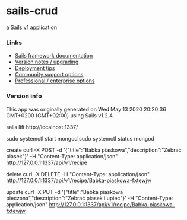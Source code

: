 # sails-crud

a [Sails v1](https://sailsjs.com) application


### Links

+ [Sails framework documentation](https://sailsjs.com/get-started)
+ [Version notes / upgrading](https://sailsjs.com/documentation/upgrading)
+ [Deployment tips](https://sailsjs.com/documentation/concepts/deployment)
+ [Community support options](https://sailsjs.com/support)
+ [Professional / enterprise options](https://sailsjs.com/enterprise)


### Version info

This app was originally generated on Wed May 13 2020 20:20:36 GMT+0200 (GMT+02:00) using Sails v1.2.4.

<!-- Internally, Sails used [`sails-generate@1.17.1`](https://github.com/balderdashy/sails-generate/tree/v1.17.1/lib/core-generators/new). -->



<!--
Note:  Generators are usually run using the globally-installed `sails` CLI (command-line interface).  This CLI version is _environment-specific_ rather than app-specific, thus over time, as a project's dependencies are upgraded or the project is worked on by different developers on different computers using different versions of Node.js, the Sails dependency in its package.json file may differ from the globally-installed Sails CLI release it was originally generated with.  (Be sure to always check out the relevant [upgrading guides](https://sailsjs.com/upgrading) before upgrading the version of Sails used by your app.  If you're stuck, [get help here](https://sailsjs.com/support).)
-->


sails lift 
http://localhost:1337/

sudo systemctl start mongod
sudo systemctl status mongod

create
curl -X POST -d '{"title":"Babka piaskowa","description":"Zebrać piasek"}' -H "Content-Type: application/json" http://127.0.0.1:1337/api/v1/recipe

delete
curl -X DELETE -H "Content-Type: application/json" http://127.0.0.1:1337/api/v1/recipe/Babka-piaskowa-fxtewjw

update
curl -X PUT -d '{"title":"Babka piaskowa pieczona","description":"Zebrać piasek i upiec"}' -H "Content-Type: application/json" http://127.0.0.1:1337/api/v1/recipe/Babka-piaskowa-fxtewjw